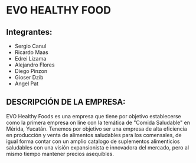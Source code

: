 # EVO HEALTHY FOOD
## Integrantes:
* Sergio Canul
* Ricardo Maas
* Edrei Lizama
* Alejandro Flores
* Diego Pinzon
* Gioser Dzib
* Angel Pat
## DESCRIPCIÓN DE LA EMPRESA:
EVO Healthy Foods es una empresa que tiene por objetivo establecerse como la primera empresa on line con la temática de "Comida Saludable" en Mérida, Yucatán. 
Tenemos por objetivo ser una empresa de alta eficiencia en producción y venta de alimentos saludables para los comensales,
de igual forma contar con un amplio catalogo de suplementos alimenticios saludables con una visión expansionista e innovadora del mercado, 
pero al mismo tiempo mantener precios asequibles.

